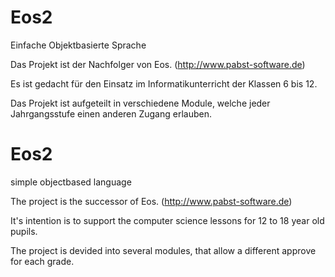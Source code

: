# Eos2
Einfache Objektbasierte Sprache

Das Projekt ist der Nachfolger von Eos. (http://www.pabst-software.de)

Es ist gedacht für den Einsatz im Informatikunterricht der Klassen 6 bis 12.

Das Projekt ist aufgeteilt in verschiedene Module, welche jeder Jahrgangsstufe einen anderen Zugang erlauben.


# Eos2 
simple objectbased language

The project is the successor of Eos. (http://www.pabst-software.de)

It's intention is to support the computer science lessons for 12 to 18 year old pupils.

The project is devided into several modules, that allow a different approve for each grade.